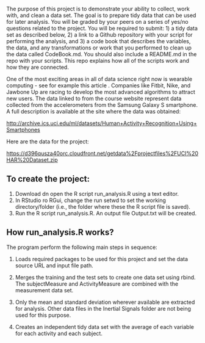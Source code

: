 The purpose of this project is to demonstrate your ability to collect, work with, and clean a data set. The goal is to prepare tidy data that can be used for later analysis. You will be graded by your peers on a series of yes/no questions related to the project. You will be required to submit: 1) a tidy data set as described below, 2) a link to a Github repository with your script for performing the analysis, and 3) a code book that describes the variables, the data, and any transformations or work that you performed to clean up the data called CodeBook.md. You should also include a README.md in the repo with your scripts. This repo explains how all of the scripts work and how they are connected.  

One of the most exciting areas in all of data science right now is wearable computing - see for example this article . Companies like Fitbit, Nike, and Jawbone Up are racing to develop the most advanced algorithms to attract new users. The data linked to from the course website represent data collected from the accelerometers from the Samsung Galaxy S smartphone. A full description is available at the site where the data was obtained: 

http://archive.ics.uci.edu/ml/datasets/Human+Activity+Recognition+Using+Smartphones 

Here are the data for the project: 

https://d396qusza40orc.cloudfront.net/getdata%2Fprojectfiles%2FUCI%20HAR%20Dataset.zip 

## To create the project:
1. Download dn open the R script run_analysis.R using a text editor.
2. In RStudio ro RGui, change the run setwd to set the working directory/folder (i.e., the folder where these the R script file is saved).
3. Run the R script run_analysis.R. An output file Output.txt will be created.

## How run_analysis.R works?
The program perform the following main steps in sequence:

1. Loads required packages to be used for this project
   and set the data source URL and input file path.

2. Merges the training and the test sets to create one data set
   using rbind. The subjectMeasure and ActivityMeasure are
   combined with the measurement data set.

3. Only the mean and standard deviation wherever available are
   extracted for analysis.  Other data files in the Inertial 
   Signals folder are not being used for this purpose.

4. Creates an independent tidy data set with the average 
   of each variable for each activity and each subject.
